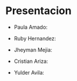 # Presentacion

- Paula Amado:

- Ruby Hernandez:

- Jheyman Mejia:

- Cristian Ariza:

- Yulder Avila:

